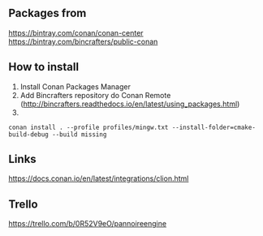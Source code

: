 
## Packages from
https://bintray.com/conan/conan-center
https://bintray.com/bincrafters/public-conan

## How to install
1. Install Conan Packages Manager
2. Add Bincrafters repository do Conan Remote (http://bincrafters.readthedocs.io/en/latest/using_packages.html)
3.
```
conan install . --profile profiles/mingw.txt --install-folder=cmake-build-debug --build missing
```

## Links
https://docs.conan.io/en/latest/integrations/clion.html

## Trello
https://trello.com/b/0R52V9eO/pannoireengine